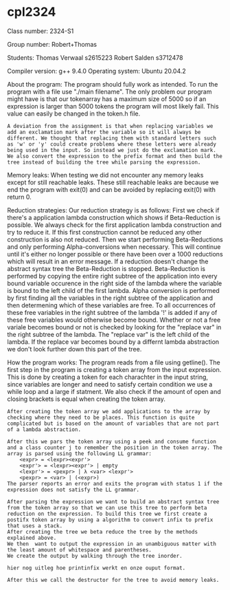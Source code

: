 # cpl2324

Class number: 2324-S1

Group number: Robert+Thomas

Students:
    Thomas Verwaal  s2615223
    Robert Salden   s3712478

Compiler version: 
    g++ 9.4.0
Operating system:
    Ubuntu 20.04.2


About the program:
    The program should fully work as intended. To run the program with a file use "./main filename". The only problem our program might have is that our tokenarray has a maximum size of 5000 so if an expression is larger than 5000 tokens the program will most likely fail. This value can easily be changed in the token.h file. 

    A deviation from the assignment is that when replacing variables we add an exclamation mark after the variable so it will always be different. We thought that replacing them with standard letters such as 'w' or 'y' could create problems where these letters were already being used in the input. So instead we just do the exclamation mark.
    We also convert the expression to the prefix format and then build the tree instead of building the tree while parsing the expression.

Memory leaks:
    When testing we did not encounter any memory leaks except for still reachable leaks. These still reachable leaks are because we end the program with exit(0) and can be avoided by replacing exit(0) with return 0.

Reduction strategies:
    Our reduction strategy is as follows:
        First we check if there's a application lambda construction which shows if Beta-Reduction is possible. We always check for the first application lambda construction and try to reduce it. If this first construction cannot be reduced any other construction is also not reduced.
        Then we start performing Beta-Reductions and only performing Alpha-conversions when necessary. This will continue until it's either no longer possible or there have been over a 1000 reductions which will result in an error message. If a reduction doesn't change the abstract syntax tree the Beta-Reduction is stopped.
        Beta-Reduction is performed by copying the entire right subtree of the application into every bound variable occurence in the right side of the lambda where the variable is bound to the left child of the first lambda.
        Alpha conversion is performed by first finding all the variables in the right subtree of the application and then determening which of these variables are free. To all occurrences of these free variables in the right subtree of the lambda '!' is added if any of these free variables would otherwise become bound. Whether or not a free variale becomes bound or not is checked by looking for the "replace var" in the right subtree of the lambda. The "replace var" is the left child of the lambda. If the replace var becomes bound by a differnt lambda abstraction we don't look further down this part of the tree.

How the program works:
    The program reads from a file using getline().
    The first step in the program is creating a token array from the input expression. This is done by creating a token for each charachter in the input string, since variables are longer and need to satisfy certain condition we use a while loop and a large if statment. We also check if the amount of open and closing brackets is equal when creating the token array.
    
    After creating the token array we add applications to the array by checking where they need to be places. This function is quite complicated but is based on the amount of variables that are not part of a lambda abstraction.

    After this we pars the token array using a peek and consume function and a class counter j to remember the position in the token array. The array is parsed using the following LL grammar:
        <expr> = <lexpr><expr'>
        <expr'> = <lexpr><expr'> | empty
        <lexpr'> = <pexpr> | λ <var> <lexpr'>
        <pexpr> = <var> | (<expr>)
    The parser reports an error and exits the program with status 1 if the expression does not satisfy the LL grammar.

    After parsing the expression we want to build an abstract syntax tree from the token array so that we can use this tree to perform beta reduction on the expression. To build this tree we first create a postifx token array by using a algorithm to convert infix to prefix that uses a stack.
    After creating the tree we beta reduce the tree by the methods explained above.
    We then  want to output the expression in an unambiguous matter with the least amount of whitespace and parentheses.
    We create the output by walking through the tree inorder.
    
    hier nog uitleg hoe printinfix werkt en onze ouput format.
    
    After this we call the destructor for the tree to avoid memory leaks.